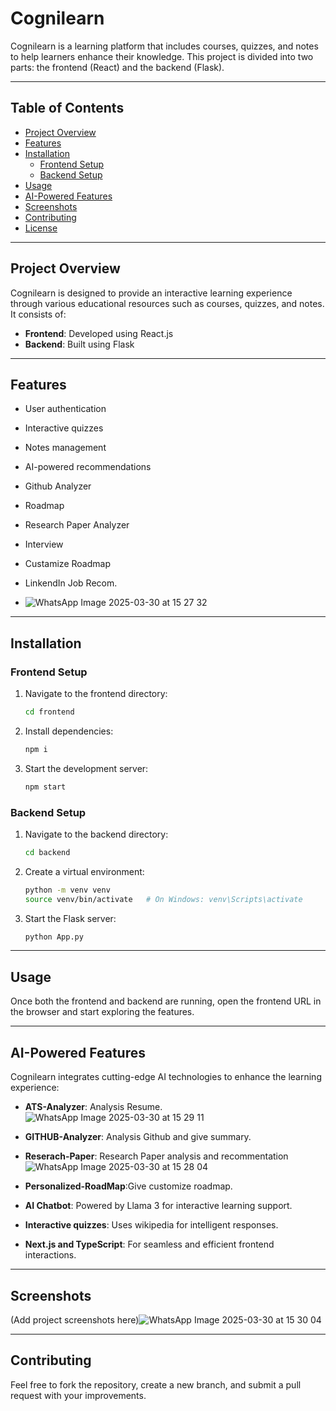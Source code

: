 # Cognilearn

Cognilearn is a learning platform that includes courses, quizzes, and notes to help learners enhance their knowledge. This project is divided into two parts: the frontend (React) and the backend (Flask).

---

## Table of Contents
- [Project Overview](#project-overview)
- [Features](#features)
- [Installation](#installation)
  - [Frontend Setup](#frontend-setup)
  - [Backend Setup](#backend-setup)
- [Usage](#usage)
- [AI-Powered Features](#ai-powered-features)
- [Screenshots](#screenshots)
- [Contributing](#contributing)
- [License](#license)

---

## Project Overview
Cognilearn is designed to provide an interactive learning experience through various educational resources such as courses, quizzes, and notes. It consists of:
- **Frontend**: Developed using React.js
- **Backend**: Built using Flask

---


## Features
- User authentication
- Interactive quizzes
- Notes management
- AI-powered recommendations
- Github Analyzer
- Roadmap
- Research Paper Analyzer
- Interview
- Custamize Roadmap
- LinkendIn Job Recom.
  
- ![WhatsApp Image 2025-03-30 at 15 27 32](https://github.com/user-attachments/assets/8ceae06a-f2f4-4c3b-8f79-35bc5d9971a6)


---

## Installation
### Frontend Setup
1. Navigate to the frontend directory:
   ```sh
   cd frontend
   ```
2. Install dependencies:
   ```sh
   npm i
   ```
3. Start the development server:
   ```sh
   npm start
   ```

### Backend Setup
1. Navigate to the backend directory:
   ```sh
   cd backend
   ```
2. Create a virtual environment:
   ```sh
   python -m venv venv
   source venv/bin/activate   # On Windows: venv\Scripts\activate
   ```

4. Start the Flask server:
   ```sh
   python App.py
   ```

---

## Usage
Once both the frontend and backend are running, open the frontend URL in the browser and start exploring the features.

---

## AI-Powered Features
Cognilearn integrates cutting-edge AI technologies to enhance the learning experience:
- **ATS-Analyzer**: Analysis Resume.![WhatsApp Image 2025-03-30 at 15 29 11](https://github.com/user-attachments/assets/b20efe0d-a0ec-46bb-9bcd-0fa0855bfab7)
- **GITHUB-Analyzer**:  Analysis Github and give summary.
- **Reserach-Paper**: Research Paper analysis and recommentation ![WhatsApp Image 2025-03-30 at 15 28 04](https://github.com/user-attachments/assets/5dc445ea-a99e-4861-bcf4-559f6d33e323)


- **Personalized-RoadMap**:Give customize roadmap.
- **AI Chatbot**: Powered by Llama 3 for interactive learning support.
- **Interactive quizzes**: Uses wikipedia  for intelligent responses.
- **Next.js and TypeScript**: For seamless and efficient frontend interactions.

---

## Screenshots
(Add project screenshots here)![WhatsApp Image 2025-03-30 at 15 30 04](https://github.com/user-attachments/assets/cf5dd9b5-5740-457f-b67b-e1c41603dc4b)

---

## Contributing
Feel free to fork the repository, create a new branch, and submit a pull request with your improvements.


